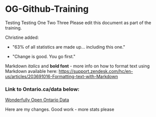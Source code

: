# OG-Github-Training
Testing Testing One Two Three
Please edit this document as part of the training.

Christine added: 
* "63% of all statistics are made up... including this one."

* "Change is good. You go first."

Markdown _italics_ and **bold font** - more info on how to format text using Markdown available here: https://support.zendesk.com/hc/en-us/articles/203691016-Formatting-text-with-Markdown

### Link to Ontario.ca/data below:
[Wonderfully Open Ontario Data](www.ontario.ca/data) 

Here are my changes. 
 Good work - more stats please

